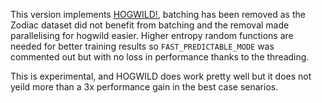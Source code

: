 This version implements [HOGWILD!](https://arxiv.org/pdf/1106.5730.pdf), batching has been removed as the Zodiac dataset did not benefit from batching and the removal made parallelising for hogwild easier. Higher entropy random functions are needed for better training results so `FAST_PREDICTABLE_MODE` was commented out but with no loss in performance thanks to the threading.

This is experimental, and HOGWILD does work pretty well but it does not yeild more than a 3x performance gain in the best case senarios.
